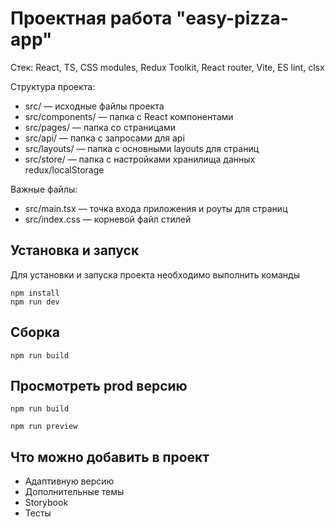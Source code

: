 # Проектная работа "easy-pizza-app"

Стек: React, TS, CSS modules, Redux Toolkit, React router, Vite, ES lint, clsx

Структура проекта:

- src/ — исходные файлы проекта
- src/components/ — папка с React компонентами
- src/pages/ — папка со страницами
- src/api/ — папка с запросами для api
- src/layouts/ — папка с основными layouts для страниц
- src/store/ — папка с настройками хранилища данных redux/localStorage

Важные файлы:

- src/main.tsx — точка входа приложения и роуты для страниц
- src/index.css — корневой файл стилей

## Установка и запуск

Для установки и запуска проекта необходимо выполнить команды

```
npm install
npm run dev
```

## Сборка

```
npm run build
```

## Просмотреть prod версию

```
npm run build
```

```
npm run preview
```

## Что можно добавить в проект

- Адаптивную версию
- Дополнительные темы
- Storybook
- Тесты
